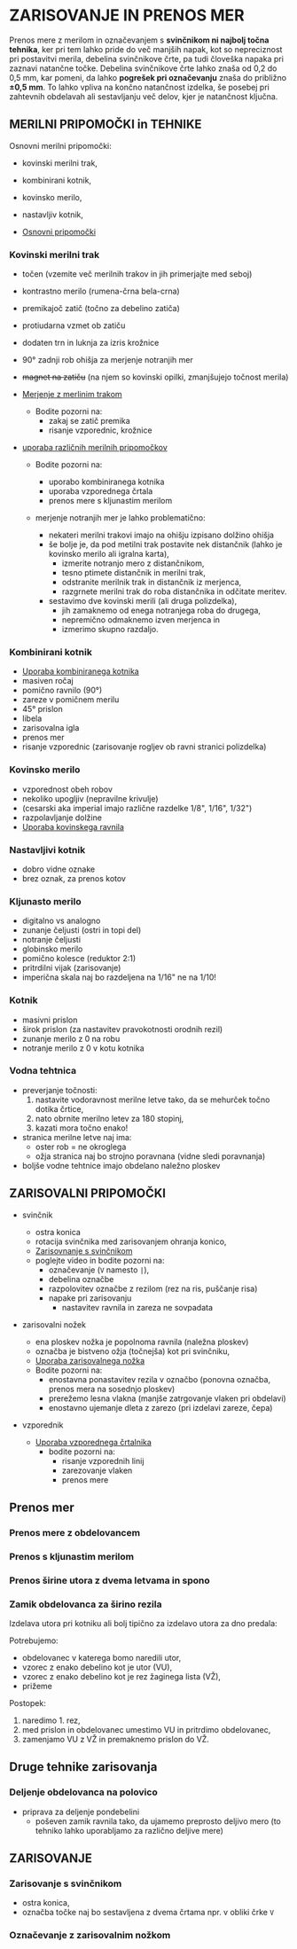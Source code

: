 # ZARISOVANJE IN PRENOS MER

Prenos mere z merilom in označevanjem s **svinčnikom ni najbolj točna tehnika**, ker pri tem lahko pride do več manjših napak, kot so nepreciznost pri postavitvi merila, debelina svinčnikove črte, pa tudi človeška napaka pri zaznavi natančne točke. Debelina svinčnikove črte lahko znaša od 0,2 do 0,5 mm, kar pomeni, da lahko **pogrešek pri označevanju** znaša do približno **±0,5 mm**. To lahko vpliva na končno natančnost izdelka, še posebej pri zahtevnih obdelavah ali sestavljanju več delov, kjer je natančnost ključna.


## MERILNI PRIPOMOČKI in TEHNIKE

Osnovni merilni pripomočki:

- kovinski merilni trak,
- kombinirani kotnik,
- kovinsko merilo,
- nastavljiv kotnik,

- [Osnovni pripomočki](https://www.youtube.com/watch?v=j2s38ZSSqMU)

### Kovinski merilni trak

  - točen (vzemite več merilnih trakov in jih primerjajte med seboj)
  - kontrastno merilo (rumena-črna bela-crna)
  - premikajoč zatič (točno za debelino zatiča)
  - protiudarna vzmet ob zatiču

  - dodaten trn in luknja za izris krožnice
  - 90° zadnji rob ohišja za merjenje notranjih mer

  - ~~magnet na zatiču~~ (na njem so kovinski opilki, zmanjšujejo točnost merila)

  - [Merjenje z merlinim trakom](https://www.youtube.com/watch?v=HuAfXdMr2_w)
    - Bodite pozorni na:
      - zakaj se zatič premika
      - risanje vzporednic, krožnice

- [uporaba različnih merilnih pripomočkov](https://www.youtube.com/watch?v=goqT5L9_5NI)
    - Bodite pozorni na:
      - uporabo kombiniranega kotnika
      - uporaba vzporednega črtala
      - prenos mere s kljunastim merilom

  - merjenje notranjih mer je lahko problematično:
    - nekateri merilni trakovi imajo na ohišju izpisano dolžino ohišja
    - še bolje je, da pod metilni trak postavite nek distančnik (lahko je kovinsko merilo ali igralna karta),
      - izmerite notranjo mero z distančnikom,
      - tesno ptimete distančnik in merilni trak,
      - odstranite merilnik trak in distančnik iz merjenca,
      - razgrnete merilni trak do roba distančnika in odčitate meritev.
    - sestavimo dve kovinski merili (ali druga polizdelka),
      - jih zamaknemo od enega notranjega roba do drugega,
      - nepremično odmaknemo izven merjenca in
      - izmerimo skupno razdaljo.

### Kombinirani kotnik

  - [Uporaba kombiniranega kotnika](https://www.youtube.com/watch?v=a7ALNH1NF8w)
  - masiven ročaj
  - pomično ravnilo (90°)
  - zareze v pomičnem merilu
  - 45° prislon
  - libela
  - zarisovalna igla
  - prenos mer
  - risanje vzporednic (zarisovanje rogljev ob ravni stranici polizdelka)

### Kovinsko merilo

  - vzporednost obeh robov
  - nekoliko upogljiv (nepravilne krivulje)
  - (cesarski aka imperial imajo različne razdelke 1/8", 1/16", 1/32")
  - razpolavljanje dolžine
  - [Uporaba kovinskega ravnila](https://www.youtube.com/watch?v=NPdZw9F50gE)

### Nastavljivi kotnik

  - dobro vidne oznake
  - brez oznak, za prenos kotov


### Kljunasto merilo

  - digitalno vs analogno
  - zunanje čeljusti (ostri in topi del)
  - notranje čeljusti
  - globinsko merilo
  - pomično kolesce (reduktor 2:1)
  - pritrdilni vijak (zarisovanje)
  - imperična skala naj bo razdeljena na 1/16" ne na 1/10!

### Kotnik

  - masivni prislon
  - širok prislon (za nastavitev pravokotnosti orodnih rezil)
  - zunanje merilo z 0 na robu
  - notranje merilo z 0 v kotu kotnika

### Vodna tehtnica

  - preverjanje točnosti:
    1. nastavite vodoravnost merilne letve tako, da se mehurček točno dotika črtice,
    2. nato obrnite merilno letev za 180 stopinj,
    3. kazati mora točno enako!
  - stranica merilne letve naj ima:
    - oster rob = ne okroglega
    - ožja stranica naj bo strojno poravnana (vidne sledi poravnanja)
  - boljše vodne tehtnice imajo obdelano naležno ploskev

## ZARISOVALNI PRIPOMOČKI

  - svinčnik
    - ostra konica
    - rotacija svinčnika med zarisovanjem ohranja konico,
    - [Zarisovnanje s svinčnikom](https://www.youtube.com/watch?v=_ugkCBG1PSY)
    - poglejte video in bodite pozorni na:
        - označevanje (`V` namesto `|`),
        - debelina označbe
        - razpolovitev označbe z rezilom (rez na ris, puščanje risa)
        - napake pri zarisovanju
          - nastavitev ravnila in zareza ne sovpadata

  - zarisovalni nožek
    - ena ploskev nožka je popolnoma ravnila (naležna ploskev)
    - označba je bistveno ožja (točnejša) kot pri svinčniku,
    - [Uporaba zarisovalnega nožka](https://www.youtube.com/watch?v=ZKpBQfArPOo)
    - Bodite pozorni na:
        - enostavna ponastavitev rezila v označbo (ponovna označba, prenos mera na sosednjo ploskev)
        - prerežemo lesna vlakna (manjše zatrgovanje vlaken pri obdelavi)
        - enostavno ujemanje dleta z zarezo (pri izdelavi zareze, čepa)
       
  - vzporednik
    - [Uporaba vzporednega črtalnika](https://www.youtube.com/watch?v=-fTdne8NGb0)
      - bodite pozorni na:
        - risanje vzporednih linij
        - zarezovanje vlaken
        - prenos mere

## Prenos mer

### Prenos mere z obdelovancem

### Prenos s kljunastim merilom

### Prenos širine utora z dvema letvama in spono

### Zamik obdelovanca za širino rezila

Izdelava utora pri kotniku ali bolj tipično za izdelavo utora za dno predala:

Potrebujemo:
- obdelovanec v katerega bomo naredili utor,
- vzorec z enako debelino kot je utor (VU),
- vzorec z enako debelino kot je rez žaginega lista (VŽ),
- prižeme

Postopek:
1. naredimo 1. rez,
2. med prislon in obdelovanec umestimo VU in pritrdimo obdelovanec,
3. zamenjamo VU z VŽ in premaknemo prislon do VŽ.

## Druge tehnike zarisovanja

### Deljenje obdelovanca na polovico

- priprava za deljenje pondebelini
  - poševen zamik ravnila tako, da ujamemo preprosto deljivo mero (to tehniko lahko uporabljamo za različno deljive mere)

## ZARISOVANJE

### Zarisovanje s svinčnikom

- ostra konica,
- označba točke naj bo sestavljena z dvema črtama npr. v obliki črke `V`

### Označevanje z zarisovalnim nožkom

